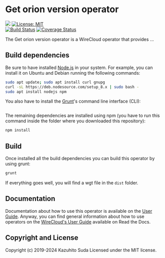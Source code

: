 # Get orion version operator

[![](https://nexus.lab.fiware.org/repository/raw/public/badges/chapters/visualization.svg)](https://www.fiware.org/developers/catalogue/)
[![License: MIT](https://img.shields.io/github/license/lets-fiware/get-orion-version-operator.svg)](https://opensource.org/licenses/MIT)<br/>
[![Build Status](https://travis-ci.com/lets-fiware/get-orion-version-operator.svg?branch=master)](https://travis-ci.com/lets-fiware/get-orion-version-operator)
[![Coverage Status](https://coveralls.io/repos/github/lets-fiware/get-orion-version-operator/badge.svg?branch=master)](https://coveralls.io/github/lets-fiware/get-orion-version-operator?branch=master)

The Get orion version operator is a WireCloud operator that provides ...

## Build dependencies

Be sure to have installed [Node.js](https://nodejs.org/) in your system. For example, you can install it on Ubuntu and Debian running the following commands:

```bash
sudo apt update; sudo apt install curl gnupg
curl -sL https://deb.nodesource.com/setup_8.x | sudo bash -
sudo apt install nodejs npm 
```

You also have to install the [Grunt](https://gruntjs.com/)'s command line interface (CLI):

```sudo npm install -g grunt-cli
```

The remaining dependencies are installed using npm (you have to run this command
inside the folder where you downloaded this repository):

```bash
npm install
```


## Build

Once installed all the build dependencies you can build this operator by using grunt:

```bash
grunt
```

If everything goes well, you will find a wgt file in the `dist` folder.


## Documentation

Documentation about how to use this operator is available on the
[User Guide](src/doc/userguide.md). Anyway, you can find general information
about how to use operators on the
[WireCloud's User Guide](https://wirecloud.readthedocs.io/en/stable/user_guide/)
available on Read the Docs.

## Copyright and License

Copyright (c) 2019-2024 Kazuhito Suda
Licensed under the MIT license.

